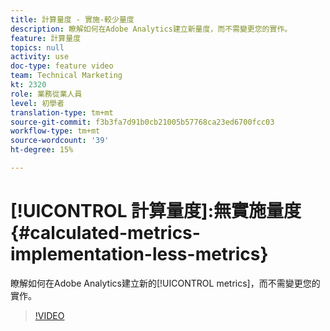 ```yaml
---
title: 計算量度 - 實施-較少量度
description: 瞭解如何在Adobe Analytics建立新量度，而不需變更您的實作。
feature: 計算量度
topics: null
activity: use
doc-type: feature video
team: Technical Marketing
kt: 2320
role: 業務從業人員
level: 初學者
translation-type: tm+mt
source-git-commit: f3b3fa7d91b0cb21005b57768ca23ed6700fcc03
workflow-type: tm+mt
source-wordcount: '39'
ht-degree: 15%

---
```



# [!UICONTROL 計算量度]:無實施量度  {#calculated-metrics-implementation-less-metrics}

瞭解如何在Adobe Analytics建立新的[!UICONTROL metrics]，而不需變更您的實作。

>[!VIDEO](https://video.tv.adobe.com/v/25407/?quality=12)
